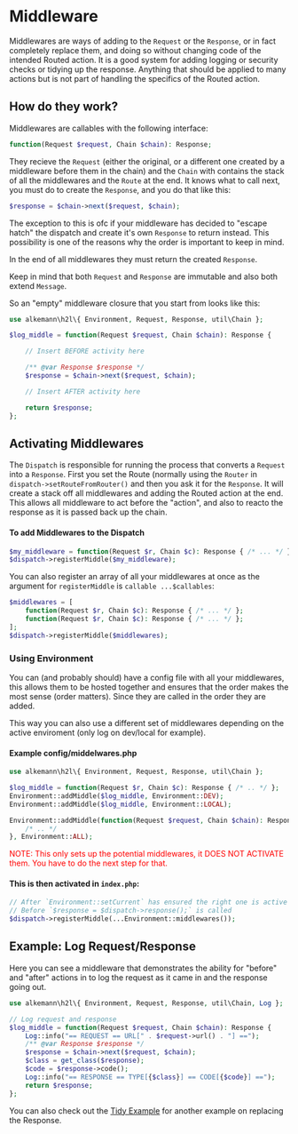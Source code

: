 # Middleware

Middlewares are ways of adding to the `Request` or the `Response`, or in fact
completely replace them, and doing so without changing code of the intended
Routed action. It is a good system for adding logging or security checks or
tidying up the response. Anything that should be applied to many actions but
is not part of handling the specifics of the Routed action.

## How do they work?
Middlewares are callables with the following interface:
```php
function(Request $request, Chain $chain): Response;
```
They recieve the `Request` (either the original, or a different one created by
a middleware before them in the chain) and the `Chain` with contains the stack
of all the middlewares and the `Route` at the end. It knows what to call next,
you must do to create the `Response`, and you do that like this:
```php
$response = $chain->next($request, $chain);
```
The exception to this is ofc if your middleware has decided to "escape hatch"
the dispatch and create it's own `Response` to return instead. This possibility
is one of the reasons why the order is important to keep in mind.

In the end of all middlewares they must return the created `Response`.

Keep in mind that both `Request` and `Response` are immutable and also both
extend `Message`.

So an "empty" middleware closure that you start from looks like this:
```php
use alkemann\h2l\{ Environment, Request, Response, util\Chain };

$log_middle = function(Request $request, Chain $chain): Response {

    // Insert BEFORE activity here

    /** @var Response $response */
    $response = $chain->next($request, $chain);

    // Insert AFTER activity here

    return $response;
};
```

## Activating Middlewares
The `Dispatch` is responsible for running the process that converts a
`Request` into a `Response`. First you set the Route (normally using the
`Router` in `dispatch->setRouteFromRouter()` and then you ask it for the
`Response`. It will create a stack off all middlewares and adding the Routed
action at the end. This allows all middleware to act before the "action",
and also to reacto the response as it is passed back up the chain.

#### To add Middlewares to the Dispatch
```php
$my_middleware = function(Request $r, Chain $c): Response { /* ... */ };
$dispatch->registerMiddle($my_middleware);
```
You can also register an array of all your middlewares at once as the argument
for `registerMiddle` is `callable ...$callables`:
```php
$middlewares = [
    function(Request $r, Chain $c): Response { /* ... */ };
    function(Request $r, Chain $c): Response { /* ... */ };
];
$dispatch->registerMiddle($middlewares);
```

### Using Environment
You can (and probably should) have a config file with all your middlewares,
this allows them to be hosted together and ensures that the order makes the
most sense (order matters). Since they are called in the order they are added.

This way you can also use a different set of middlewares depending on the
active enviroment (only log on dev/local for example).

#### Example config/middelwares.php
```php
use alkemann\h2l\{ Environment, Request, Response, util\Chain };

$log_middle = function(Request $r, Chain $c): Response { /* .. */ };
Environment::addMiddle($log_middle, Environment::DEV);
Environment::addMiddle($log_middle, Environment::LOCAL);

Environment::addMiddle(function(Request $request, Chain $chain): Response {
    /* .. */
}, Environment::ALL);
```

<span style="color:red;">NOTE: This only sets up the potential middlewares,
it DOES NOT ACTIVATE them. You have to do the next step for that.</span>

#### This is then activated in `index.php`:
```php
// After `Environment::setCurrent` has ensured the right one is active
// Before `$response = $dispatch->response();` is called
$dispatch->registerMiddle(...Environment::middlewares());
```

## Example: Log Request/Response
Here you can see a middleware that demonstrates the ability for "before" and
"after" actions in to log the request as it came in and the response going out.
```php
use alkemann\h2l\{ Environment, Request, Response, util\Chain, Log };

// Log request and response
$log_middle = function(Request $request, Chain $chain): Response {
    Log::info("== REQUEST == URL[" . $request->url() . "] ==");
    /** @var Response $response */
    $response = $chain->next($request, $chain);
    $class = get_class($response);
    $code = $response->code();
    Log::info("== RESPONSE == TYPE[{$class}] == CODE[{$code}] ==");
    return $response;
};
```

You can also check out the [Tidy Example](../examples/tidy.md) for another
example on replacing the Response.
